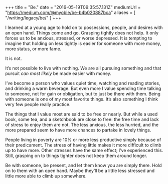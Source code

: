 +++
title = "Be."
date = "2016-05-19T09:35:57.131Z"
mediumUrl = "https://medium.com/@myobie/be-b4b020887bca"
aliases = [
  "/writing/legacy/be/"
]
+++

I learned at a young age to hold on to possessions, people, and desires with an open hand. Things come and go. Grasping tightly does not help. It only forces us to be anxious, stressed, or worse depressed. It is tempting to imagine that holding on less tightly is easier for someone with more money, more status, or more fame.

It is not.

It’s not possible to live with nothing. We are all pursuing something and that pursuit _can most likely_ be made easier with money.

I’ve become a person who values quiet time, watching and reading stories, and drinking a warm beverage. But even more I value spending time talking to someone, not for gain or obligation, but to just be there with them. Being with someone is one of my most favorite things. It’s also something I think very few people really practice.

The things that I value most are said to be free or nearly. But while a used book, some tea, and a sketchbook are close to free: the free time and lack of stress to enjoy them are not. The less anxious, the less hurried, and the more prepared seem to have more chances to partake in lovely things.

People living in poverty are 10% or more less productive simply because of their predicament. The stress of having little makes it more difficult to climb up to have more. Other stresses have the same effect; I’ve experienced this. Still, grasping on to things tighter does not keep them around longer.

Be with someone, be present, and let them know you are simply there. Hold on to them with an open hand. Maybe they’ll be a little less stressed and little more able to climb up somewhere.